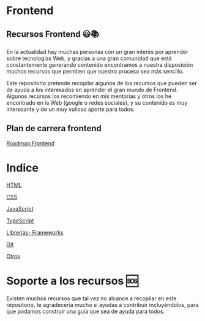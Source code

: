 # Frontend

## Recursos Frontend 😃📚

En la actualidad hay muchas personas con un gran interés por aprender sobre tecnologías Web, y gracias a una gran comunidad que está constantemente generando contenido encontramos a nuestra disposición muchos recursos que permiten que nuestro proceso sea más sencillo.

Este repositorio pretende recopilar algunos de los recursos que pueden ser de ayuda a los interesados en aprender el gran mundo de Frontend. Algunos recursos los recomiendo en mis mentorias y otros los he encontrado en la Web (google o redes sociales), y su contenido es muy interesante y de un muy valioso aporte para todos.


## Plan de carrera frontend

[Roadmap Frontend](https://roadmap.sh/frontend)


# Indice


[HTML](HTML.md)

[CSS](CSS.md)

[JavaScript](JavaScript.md)

[TypeScript](TypeScript.md)

[Librerías- Frameworks](librerias-frameworks.md)

[Git](Git.md)

[Otros](otros.md)


# Soporte a los recursos 🆘

Existen muchos recursos que tal vez no alcance a recopilar en este repositorio, te agradecería mucho si ayudas a contribuir incluyéndolos, para que podamos construir una guía que sea de ayuda para todos.


